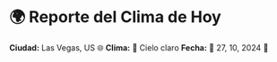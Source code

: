 # 🌍 Reporte del Clima de Hoy

**Ciudad:** Las Vegas, US 🌐
**Clima:** 🌈 Cielo claro
**Fecha:** 📅 27, 10, 2024 🚀
